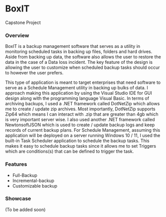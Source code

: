 # BoxIT 
Capstone Project

### Overview
BoxIT is a backup management software that serves as a utility in monitoring scheduled tasks in backing up files, folders and hard drives. Aside from backing up data, the software also allows the user to restore the data in the case of a Data loss incident. The key feature of the design is allowing the user to customize when scheduled backup tasks should occur to however the user prefers. 

This type of application is meant to target enterprises that need software to serve as a Schedule Management utility in backing up bulks of data. I approach making this application by using the Visual Studio IDE for GUI design along with the programming language Visual Basic. In terms of archiving backups, I used a .NET framework called DotNetZip which allows me to create / update zip archives. Most importantly, DotNetZip supports Zip64 which means I can interact with .zip that are greater than 4gb which is very important server wise. I also used another .NET framework called NewtonsoftJSON which is used to create / update backup logs and keep records of current backup plans. For Schedule Management, assuming this application will be deployed on a server running Windows 10 / 11, I used the built-in Task Scheduler application to schedule the backup tasks. This makes it easy to schedule backup tasks since it allows me to set Triggers which are conditions(s) that can be defined to trigger the task. 

### Features
 - Full-Backup
 - Incremental-backup
 - Customizable backup

### Showcase
  (To be added soon) 
